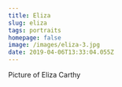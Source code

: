 ```yaml
---
title: Eliza
slug: eliza
tags: portraits
homepage: false
image: /images/eliza-3.jpg
date: 2019-04-06T13:33:04.055Z
---
```

Picture of Eliza Carthy
